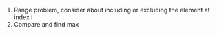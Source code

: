 1. Range problem, consider about including or excluding the element at index i
2. Compare and find max 

